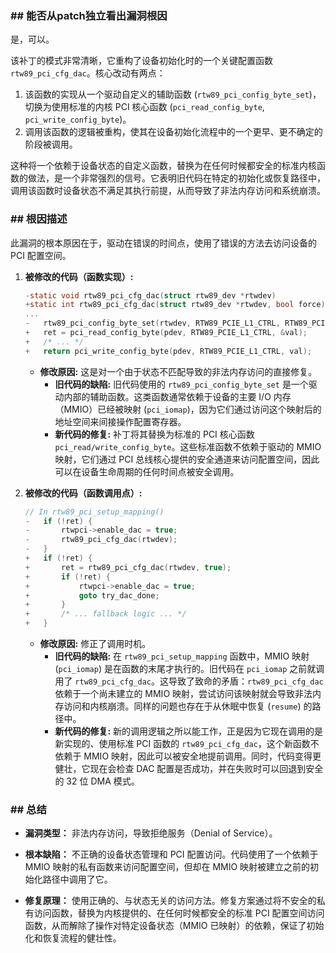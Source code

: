 ### **## 能否从patch独立看出漏洞根因**
是，可以。

该补丁的模式非常清晰，它重构了设备初始化时的一个关键配置函数 `rtw89_pci_cfg_dac`。核心改动有两点：
1.  该函数的实现从一个驱动自定义的辅助函数 (`rtw89_pci_config_byte_set`)，切换为使用标准的内核 PCI 核心函数 (`pci_read_config_byte`, `pci_write_config_byte`)。
2.  调用该函数的逻辑被重构，使其在设备初始化流程中的一个更早、更不确定的阶段被调用。

这种将一个依赖于设备状态的自定义函数，替换为在任何时候都安全的标准内核函数的做法，是一个非常强烈的信号。它表明旧代码在特定的初始化或恢复路径中，调用该函数时设备状态不满足其执行前提，从而导致了非法内存访问和系统崩溃。

### **## 根因描述**

此漏洞的根本原因在于，驱动在错误的时间点，使用了错误的方法去访问设备的 PCI 配置空间。

1.  **被修改的代码（函数实现）:**
    ```c
    -static void rtw89_pci_cfg_dac(struct rtw89_dev *rtwdev)
    +static int rtw89_pci_cfg_dac(struct rtw89_dev *rtwdev, bool force)
    ...
    -	rtw89_pci_config_byte_set(rtwdev, RTW89_PCIE_L1_CTRL, RTW89_PCIE_BIT_EN_64BITS);
    +	ret = pci_read_config_byte(pdev, RTW89_PCIE_L1_CTRL, &val);
    +	/* ... */
    +	return pci_write_config_byte(pdev, RTW89_PCIE_L1_CTRL, val);
    ```
    *   **修改原因:** 这是对一个由于状态不匹配导致的非法内存访问的直接修复。
        *   **旧代码的缺陷:** 旧代码使用的 `rtw89_pci_config_byte_set` 是一个驱动内部的辅助函数。这类函数通常依赖于设备的主要 I/O 内存（MMIO）已经被映射 (`pci_iomap`)，因为它们通过访问这个映射后的地址空间来间接操作配置寄存器。
        *   **新代码的修复:** 补丁将其替换为标准的 PCI 核心函数 `pci_read/write_config_byte`。这些标准函数不依赖于驱动的 MMIO 映射，它们通过 PCI 总线核心提供的安全通道来访问配置空间，因此可以在设备生命周期的任何时间点被安全调用。

2.  **被修改的代码（函数调用点）:**
    ```c
    // In rtw89_pci_setup_mapping()
    -	if (!ret) {
    -		rtwpci->enable_dac = true;
    -		rtw89_pci_cfg_dac(rtwdev);
    -	}
    +	if (!ret) {
    +		ret = rtw89_pci_cfg_dac(rtwdev, true);
    +		if (!ret) {
    +			rtwpci->enable_dac = true;
    +			goto try_dac_done;
    +		}
    +		/* ... fallback logic ... */
    +	}
    ```
    *   **修改原因:** 修正了调用时机。
        *   **旧代码的缺陷:** 在 `rtw89_pci_setup_mapping` 函数中，MMIO 映射 (`pci_iomap`) 是在函数的末尾才执行的。旧代码在 `pci_iomap` 之前就调用了 `rtw89_pci_cfg_dac`。这导致了致命的矛盾：`rtw89_pci_cfg_dac` 依赖于一个尚未建立的 MMIO 映射，尝试访问该映射就会导致非法内存访问和内核崩溃。同样的问题也存在于从休眠中恢复 (`resume`) 的路径中。
        *   **新代码的修复:** 新的调用逻辑之所以能工作，正是因为它现在调用的是新实现的、使用标准 PCI 函数的 `rtw89_pci_cfg_dac`，这个新函数不依赖于 MMIO 映射，因此可以被安全地提前调用。同时，代码变得更健壮，它现在会检查 DAC 配置是否成功，并在失败时可以回退到安全的 32 位 DMA 模式。

### **## 总结**

*   **漏洞类型：**
    非法内存访问，导致拒绝服务（Denial of Service）。

*   **根本缺陷：**
    不正确的设备状态管理和 PCI 配置访问。代码使用了一个依赖于 MMIO 映射的私有函数来访问配置空间，但却在 MMIO 映射被建立之前的初始化路径中调用了它。

*   **修复原理：**
    使用正确的、与状态无关的访问方法。修复方案通过将不安全的私有访问函数，替换为内核提供的、在任何时候都安全的标准 PCI 配置空间访问函数，从而解除了操作对特定设备状态（MMIO 已映射）的依赖，保证了初始化和恢复流程的健壮性。